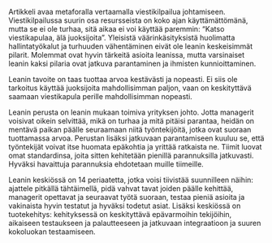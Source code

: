 Artikkeli avaa metaforalla vertaamalla viestikilpailua johtamiseen. 
Viestikilpailussa suurin osa resursseista on koko ajan käyttämättömänä, 
mutta se ei ole turhaa, sitä aikaa ei voi käyttää paremmin: “Katso 
viestikapulaa, älä juoksijoita”. Yleisistä väärinkäsityksistä huolimatta 
hallintatyökalut ja turhuuden vähentäminen eivät ole leanin keskeisimmät 
pilarit. Molemmat ovat hyvin tärkeitä asioita leanissa, mutta varsinaiset 
leanin kaksi pilaria ovat jatkuva parantaminen ja ihmisten 
kunnioittaminen.

Leanin tavoite on taas tuottaa arvoa kestävästi ja nopeasti. Ei siis ole 
tarkoitus käyttää juoksijoita mahdollisimman paljon, vaan on keskityttävä 
saamaan viestikapula perille mahdollisimman nopeasti.

Leanin perusta on leanin mukaan toimiva yrityksen johto. Jotta managerit 
voisivat oikein selvittää, mikä on turhaa ja mitä pitäisi parantaa, heidän 
on mentävä paikan päälle seuraamaan niitä työntekijöitä, jotka ovat 
suoraan tuottamassa arvoa. Perustan lisäksi jatkuvaan parantamiseen kuuluu 
se, että työntekijät voivat itse huomata epäkohtia ja yrittää ratkaista 
ne. Tiimit luovat omat standardinsa, joita sitten kehitetään pienillä 
parannuksilla jatkuvasti. Hyväksi havaittuja parannuksia ehdotetaan muille 
tiimeille.

Leanin keskiössä on 14 periaatetta, jotka voisi tiivistää suunnilleen 
näihin: ajattele pitkällä tähtäimellä, pidä vahvat tavat joiden päälle 
kehittää, managerit opettavat ja seuraavat työtä suoraan, testaa pieniä 
asioita ja vakinaista hyvin testatut ja hyväksi todetut asiat. Lisäksi 
keskiössä on tuotekehitys: kehityksessä on keskityttävä epävarmoihin 
tekijöihin, aikaiseen testaukseen ja palautteeseen ja jatkuvaan 
integraatioon ja suuren kokoluokan testaamiseen.
